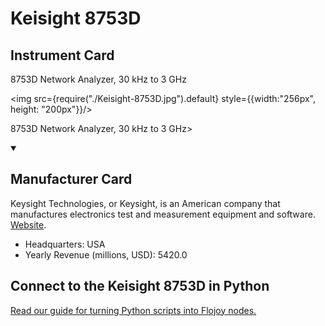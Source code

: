 
# Keisight 8753D

## Instrument Card

<div className="flex">

<div>

8753D Network Analyzer, 30 kHz to 3 GHz

</div>

<img src={require("./Keisight-8753D.jpg").default} style={{width:"256px", height: "200px"}}/>

</div>

8753D Network Analyzer, 30 kHz to 3 GHz>

<details open>
<summary><h2>Manufacturer Card</h2></summary>

Keysight Technologies, or Keysight, is an American company that manufactures electronics test and measurement equipment and software. <a href="https://www.keysight.com/us/en/home.html">Website</a>.

<ul>
  <li>Headquarters: USA</li>
  <li>Yearly Revenue (millions, USD): 5420.0</li>
</ul>
</details>

## Connect to the Keisight 8753D in Python

[Read our guide for turning Python scripts into Flojoy nodes.](https://docs.flojoy.ai/custom-nodes/creating-custom-node/)


